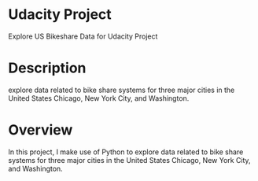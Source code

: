 # Udacity Project
Explore US Bikeshare Data for Udacity Project

# Description
explore data related to bike share systems for three major cities in the United States Chicago, New York City, and Washington.

# Overview 
In this project, I make use of Python to explore data related to bike share systems for three major cities in the United States Chicago, New York City, and Washington.
